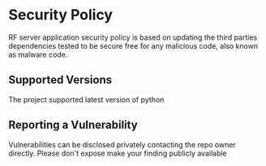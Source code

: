 # Security Policy

RF server application security policy is based on updating the third parties dependencies
tested to be secure free for any malicious code, also known as malware code.

## Supported Versions

The project supported latest version of python 

## Reporting a Vulnerability

Vulnerabilities can be disclosed privately contacting the repo owner  directly. 
Please don't expose make your finding publicly available
